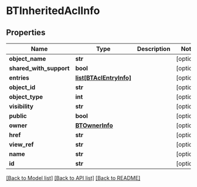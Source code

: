 # BTInheritedAclInfo

## Properties
Name | Type | Description | Notes
------------ | ------------- | ------------- | -------------
**object_name** | **str** |  | [optional] 
**shared_with_support** | **bool** |  | [optional] 
**entries** | [**list[BTAclEntryInfo]**](BTAclEntryInfo.md) |  | [optional] 
**object_id** | **str** |  | [optional] 
**object_type** | **int** |  | [optional] 
**visibility** | **str** |  | [optional] 
**public** | **bool** |  | [optional] 
**owner** | [**BTOwnerInfo**](BTOwnerInfo.md) |  | [optional] 
**href** | **str** |  | [optional] 
**view_ref** | **str** |  | [optional] 
**name** | **str** |  | [optional] 
**id** | **str** |  | [optional] 

[[Back to Model list]](../README.md#documentation-for-models) [[Back to API list]](../README.md#documentation-for-api-endpoints) [[Back to README]](../README.md)


